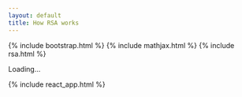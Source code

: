 ```yaml
---
layout: default
title: How RSA works
---
```

{% include bootstrap.html %}
{% include mathjax.html %}
{% include rsa.html %}

<div id="slides" style="display: none;">

<div class="slide" markdown="1">
## Generating the keys

RSA is a public-key cryptosystem, so we must generate a private key $d$ for decryption and a public key $e$ for encryption.
To make it possible to encrypt and decrypt a message with different keys, they must share a property. The property is that $d$ is the multiplicative inverse of $e$ module $\phi(n)$.

\begin{equation}
de \equiv 1 \pmod {\phi(n)}
\end{equation}

$n$ is equal to the product of two distinct large primes $p$ and $q$, and its size is between $$1024$ and $4096$ bits.

<div class="row">
<div class="col-lg-5" markdown="1">
<button onclick="setBaseNumbers" class="btn btn-outline-success my-3">Generate primes</button> \\
$p =$ <input id="p" class="w-75" type="text"> \\
$q =$ <input id="q" class="w-75" type="text"> \\
$n =$ <input id="n" class="w-75" type="text">
</div>

<div class="col-lg-7" markdown="1">
```javascript
// This algorithm implements the Miler-Rabin primality test
function generate_prime() {}
```
</div>
</div>

$\phi(x)$ is the totient function of $x$, which gives how many number coprimes with x less than $x$ there are. By [Euler's theorem](https://en.wikipedia.org/wiki/Euler%27s_theorem), we know that, when $x$ is a product of two primes $a$ and $b$, $\phi(x) = (a-1)(b-1)$. So,

\begin{equation}
\phi(n) = (p-1)(q-1)
\end{equation}

$e$ must be an integer such that $1 < e < \phi(n)$ and $gcd(e, \phi(n)) = 1$, i.e. $e$ and $\phi(n)$ are coprime. The value of $e$ is usually $2^{16} + 1 = 65,537$ since its size doesn't influence a lot on security. Only the performance of encryption is affected if the bit-length of $e$ is too large.

<div class="row">
<div class="col-lg-5" markdown="1">
<button onclick="setPublicKey" class="btn btn-outline-success my-3">Generate $e$</button> \\
$e =$ <input id="e" class="w-75" type="text">
</div>

<div class="col-lg-7" markdown="1">
```javascript
function calculate_e(p, q) {
  const totient_of_n = (p - 1) * (q - 1)
  return random(1, totient_of_n - 1)
}
```
</div>
</div>

The public key is the pair $(e, n)$.

Now we calculate the value of $d$. Since $d$ is the multiplicative inverse of $e$, we can calculate it using the [Extended Euclidean algorithm](https://en.wikipedia.org/wiki/Extended_Euclidean_algorithm), aka pulverizer, which returns the gcd and the numbers that satisfy smallest linear combination of $d$ and $e$.

<div class="row">
<div class="col-lg-5" markdown="1">
<button onclick="setPrivateKey" class="btn btn-outline-success my-3">Calculate $d$</button> \\
$d =$ <input id="d" class="w-75" type="text">
</div>

<div class="col-lg-7" markdown="1">
```javascript
function calculate_d(e, p, q) {
  const totient_of_n = (p - 1) * (q - 1)
  const res = pulverizer(e, totient_of_n)
  return res.algo
}
```
</div>
</div>

The private key is the pair $(d, n)$.

<br>
</div>

<div class="slide" markdown="1">
## Encryption

<div class="mb-2">
<button onclick="copyPublicKeyToClipboard" class="btn btn-info btn-sm">Copy public key to clipboard</button>
<button onclick="copyPrivateKeyToClipboard" class="btn btn-info btn-sm">Copy private key to clipboard</button>
</div>

You can input a message you want to be encrypted in the box below. \(Limit: 1000 characters.\)

<textarea id="plaintext" class="w-100">Hello, World!</textarea>

The function to encrypt a message $m$, also called plaintext, into a ciphertext $m'$ is

<div class="row">
<div class="col-lg-5" markdown="1">
\begin{equation}
encrypt(m) = m^e \bmod n = m'
\end{equation}
</div>

<div class="col-lg-7" markdown="1">
```javascript
function encrypt(plaintext, key) {
  const decodedPlaintext = decode(plaintext, "utf-8")
  return (decodedPlaintext ** key.e) % key.n
}
```

The function `decode` converts characters into numbers.
</div>
</div>

<button onclick="encryptPagePlaintext" lass="btn btn-outline-success">Encrypt message</button>
<textarea id="ciphertext" class="w-100"></textarea>

<br>
</div>

<div class="slide" markdown="1">
## Decryption

<div class="mb-2">
<button onclick="copyPublicKeyToClipboard" class="btn btn-info btn-sm">Copy public key to clipboard</button>
<button onclick="copyPrivateKeyToClipboard" class="btn btn-info btn-sm">Copy private key to clipboard</button>
</div>

The function to decrypt a ciphertext $m'$ into plaintext $m$ is

<div class="row">
<div class="col-lg-5" markdown="1">
\begin{equation}
decrypt(m') = (m')^d \bmod n = m
\end{equation}
</div>

<div class="col-lg-7" markdown="1">
```javascript
function decrypt(ciphertext, key) {
  const decodedCiphertext = (ciphertext ** key.d) % key.n
  return encode(decodedPlaintext, "utf-8")
}
```

The function `encode` converts numbers into characters.
</div>
</div>

<button onclick="decryptPagePlaintext" class="btn btn-outline-success">Decrypt message</button>
<textarea id="decrypted-ciphertext" class="w-100 mb-4"></textarea>

But what is secure about RSA that impedes attackers from decrypting your message? It is the assumed difficulty of factoring the prime numbers of $n$. Before we understand why it's difficult, let's see how an attacker could obtain the private key.

As commented in the first part, $d$ is the multiplicative inverse of $e$
be calculated from the following formula

\begin{equation}
de \equiv 1 \pmod {\phi(n)}
\end{equation}

An attacker already knows $e$ and $n$, why knowing $p$ and $q$ matters? $n$ is a large number and the time required to calculate if a number $x$ is coprime with $n$ for all $x$ less than $n$ is enourmous since each $x$ has to be factored. A quicker approach would be to just factor $n$ into $p$ and $q$ and calculate $(p-1)(q-1)$, but no known algorithm solves this in polynomial time. That's one of the reasons people say $P = NP$ would break cryptography. That would mean that every "hard" problem could be solved "easily", but an algorithm would still need to be develop. Problems in $NP$ can be solved in nondeterministic polynomial time and can have the solution verified in polynomial time, and problems in $P$ can solved and have their solutions verified in polynomial time.

```javascript
function calculate_d(e, p, q) {
  const totient_of_n = (p - 1) * (q - 1)
  const res = pulverizer(e, totient_of_n)
  return res.algo
}
```

<br>
</div>

<div class="slide" markdown="1">
## That's it

some postive message

The javascript code used are available at [tanana](tan/src/rsa.js).

<br>
</div>
</div>

<div id="root">

Loading...

</div>

{% include react_app.html %}
